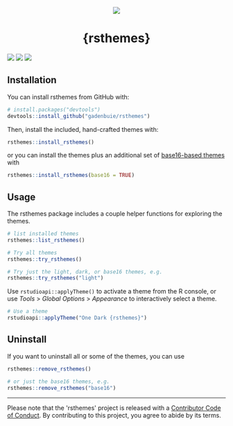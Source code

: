 <p align=center>
  <img src="https://raw.githubusercontent.com/gadenbuie/rsthemes/assets/rsthemes.gif">
  <h1 align="center">{rsthemes}</h1>
</p>

<!-- badges: start -->
[![](https://img.shields.io/badge/rstudio-1.2.1335-%2381A9D7.svg)](https://www.rstudio.com/products/rstudio/)
![](https://www.r-pkg.org/badges/version/rsthemes)
![](https://img.shields.io/badge/lifecycle-experimental-orange.svg)
<!-- badges: end -->


## Installation

You can install rsthemes from GitHub with:

``` r
# install.packages("devtools")
devtools::install_github("gadenbuie/rsthemes")
```

Then, install the included, hand-crafted themes with:

``` r
rsthemes::install_rsthemes()
```

or you can install the themes plus an additional set of [base16-based themes](https://github.com/chriskempson/base16) with

``` r
rsthemes::install_rsthemes(base16 = TRUE)
```

## Usage

The rsthemes package includes a couple helper functions for exploring the themes.

``` r
# list installed themes
rsthemes::list_rsthemes()

# Try all themes
rsthemes::try_rsthemes()

# Try just the light, dark, or base16 themes, e.g.
rsthemes::try_rsthemes("light")
```

Use `rstudioapi::applyTheme()` to activate a theme from the R console, or use *Tools* > *Global Options* > *Appearance* to interactively select a theme. 

``` r
# Use a theme
rstudioapi::applyTheme("One Dark {rsthemes}")
```

## Uninstall

If you want to uninstall all or some of the themes, you can use

``` r
rsthemes::remove_rsthemes()

# or just the base16 themes, e.g.
rsthemes::remove_rsthemes("base16")
```

***

Please note that the 'rsthemes' project is released with a
[Contributor Code of Conduct](CODE_OF_CONDUCT.md).
By contributing to this project, you agree to abide by its terms.
